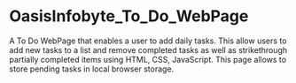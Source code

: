 # OasisInfobyte_To_Do_WebPage
A To Do WebPage that enables a user to add daily tasks. This  allow users to add new tasks to a list and remove completed tasks as well as strikethrough partially completed items using HTML, CSS, JavaScript. This page allows to store pending tasks in local browser storage.
